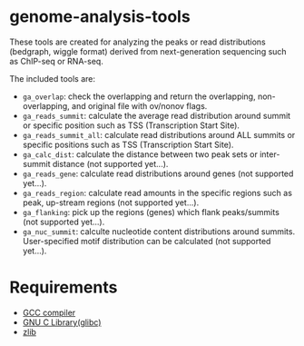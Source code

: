 genome-analysis-tools
========
These tools are created for analyzing the peaks or read distributions (bedgraph, wiggle format) derived from next-generation sequencing such as ChIP-seq or RNA-seq.

The included tools are:
* `ga_overlap`: check the overlapping and return the overlapping, non-overlapping, and original file with ov/nonov flags.
* `ga_reads_summit`: calculate the average read distribution around summit or specific position such as TSS (Transcription Start Site).
* `ga_reads_summit_all`: calculate read distributions around ALL summits or specific positions such as TSS (Transcription Start Site).
* `ga_calc_dist`: calculate the distance between two peak sets or inter-summit distance (not supported yet...).
* `ga_reads_gene`: calculate read distributions around genes (not supported yet...).
* `ga_reads_region`: calculate read amounts in the specific regions such as peak, up-stream regions (not supported yet...).
* `ga_flanking`: pick up the regions (genes) which flank peaks/summits (not supported yet...).
* `ga_nuc_summit`: calculte nucleotide content distributions around summits. User-specified motif distribution can be calculated (not supported yet...).

Requirements
========
* [GCC compiler](http://gcc.gnu.org/)
* [GNU C Library(glibc)](http://www.gnu.org/software/libc/)
* [zlib](http://www.zlib.net/)
